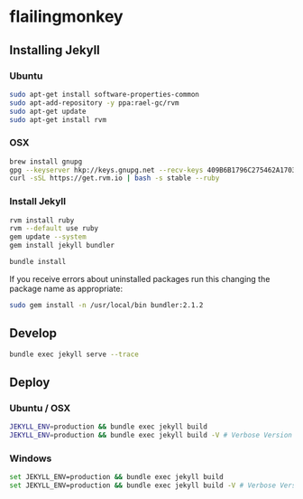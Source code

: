 # flailingmonkey

## Installing Jekyll

### Ubuntu

```bash
sudo apt-get install software-properties-common
sudo apt-add-repository -y ppa:rael-gc/rvm
sudo apt-get update
sudo apt-get install rvm
```

### OSX

```bash
brew install gnupg
gpg --keyserver hkp://keys.gnupg.net --recv-keys 409B6B1796C275462A1703113804BB82D39DC0E3
curl -sSL https://get.rvm.io | bash -s stable --ruby
```

### Install Jekyll

```bash
rvm install ruby
rvm --default use ruby
gem update --system
gem install jekyll bundler

bundle install
```

If you receive errors about uninstalled packages run this changing the package name as appropriate:

```bash
sudo gem install -n /usr/local/bin bundler:2.1.2
```

## Develop

```bash
bundle exec jekyll serve --trace
```

## Deploy

### Ubuntu / OSX

```bash
JEKYLL_ENV=production && bundle exec jekyll build
JEKYLL_ENV=production && bundle exec jekyll build -V # Verbose Version
```

### Windows

```bash
set JEKYLL_ENV=production && bundle exec jekyll build
set JEKYLL_ENV=production && bundle exec jekyll build -V # Verbose Version
```
